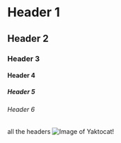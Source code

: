 # Header 1
## Header 2
### Header 3
#### Header 4
##### Header 5
###### Header 6
all the headers
![Image of Yaktocat!](https://octodex.github.com/images/yaktocat.png)
